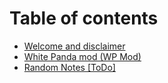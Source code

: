 # Table of contents

* [Welcome and disclaimer](README.md)
* [White Panda mod (WP Mod)](white-panda-mod-wp-mod.md)
* [Random Notes \[ToDo\]](page.md)
